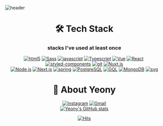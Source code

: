 
![header](https://capsule-render.vercel.app/api?&type=waving&color=timeAuto&height=200&text=It&acute;s&nbsp;Yeony&nbsp;Here!&animation=twinkling&fontSize=55&fontAlignY=40&rotate=0)
<div align="center">
 <h1>🛠 Tech Stack</h1>
  <h3>stacks I've used at least once</h3>

[![html5](https://img.shields.io/badge/html5-E34F26?style=flat-square&logo=html5&logoColor=white)](https://spec.whatwg.org/)&nbsp;[![Sass](https://img.shields.io/badge/Sass-CC6699?style=flat-square&logo=Sass&logoColor=white)](https://sass-lang.com/)&nbsp;[![javascript](https://img.shields.io/badge/Javascript-F7DF1E?style=flat-square&logo=Javascript&logoColor=white)](https://www.javascript.com/)&nbsp;[![Typescript](https://img.shields.io/badge/Typescript-3178C6?style=flat-square&logo=Typescript&logoColor=white)](https://www.javascript.com/)&nbsp;[![Vue](https://img.shields.io/badge/Vue-4FC08D?style=flat-square&logo=vue.js&logoColor=white)](https://spec.whatwg.org/)&nbsp;[![React](https://img.shields.io/badge/React-61DAFB?style=flat-square&logo=React&logoColor=white)](https://reactjs.org/)&nbsp;[![styled-components](https://img.shields.io/badge/styled--component-DB7093?style=flat-square&logo=styled-components&logoColor=white)](https://spec.whatwg.org/)&nbsp;[![git](https://img.shields.io/badge/git-F05032?style=flat-square&logo=git&logoColor=white)](https://git-scm.com/)&nbsp;[![Nuxt.js](https://img.shields.io/badge/Nuxt.js-00DC82?style=flat-square&logo=Nuxt.js&logoColor=white)](https://nuxtjs.org/)<br>
[![Node.js](https://img.shields.io/badge/Node.js-339933?style=flat-square&logo=Node.js&logoColor=white)](https://nodejs.org/ko/)&nbsp;[![Next.js](https://img.shields.io/badge/Next.js-000000?style=flat-square&logo=Next.js&logoColor=white)](https://nextjs.org/)&nbsp;[![spring](https://img.shields.io/badge/Spring-6DB33F?style=flat-square&logo=spring&logoColor=white)](https://spring.io/)&nbsp;[![PostgreSQL](https://img.shields.io/badge/postgreSQL-4169E1?style=flat-square&logo=postgresql&logoColor=white)](https://www.postgresql.org/)&nbsp;[![GQL](https://img.shields.io/badge/GraphQL-311C87?style=flat-square&logo=graphql&logoColor=white)](https://graphql.org/)&nbsp;[![MongoDB](https://img.shields.io/badge/MongoDB-47A248?style=flat-square&logo=MongoDB&logoColor=white)](https://www.mongodb.com/)&nbsp;[![svg](https://img.shields.io/badge/svg-FFB13B?style=flat-square&logo=svg&logoColor=white)](https://developer.mozilla.org/en-US/docs/Web/SVG)


<h1> 📌 About Yeony </h1>


[![Instagram](https://img.shields.io/badge/Instagram-E4405F?style=flat-square&logo=instagram&logoColor=white)](https://www.instagram.com/naa._.yeony/)&nbsp;[![Gmail](https://img.shields.io/badge/Gmail-EA4335?style=flat-square&logo=Gmail&logoColor=white)](ny.yeony.kim@google.com)<br/>
[![Yeony's GitHub stats](https://github-readme-stats.vercel.app/api?username=Yeony99&count_private=true&show_icons=true)](https://github.com/anuraghazra/github-readme-stats)
<br>

[![Hits](https://hits.seeyoufarm.com/api/count/incr/badge.svg?url=https%3A%2F%2Fgithub.com%2FYeony99&count_bg=%23249232&title_bg=%23000&icon=&icon_color=%23E7E7E7&title=hits&edge_flat=true)](https://hits.seeyoufarm.com)

</div>
